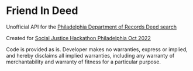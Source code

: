# Friend In Deed

Unofficial API for the [Philadelphia Department of Records Deed search](https://epay.phila-records.com/phillyepay/eagleweb/customSearch.jsp?pageId=Deed)

Created for [Social Justice Hackathon Philadelphia Oct 2022](https://socialjusticehackathon.com/)

Code is provided as is. Developer makes no warranties, express or implied, and hereby disclaims all implied warranties, including any warranty of merchantability and warranty of fitness for a particular purpose.